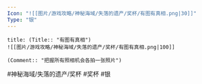 ```yaml
---
Icon: "![[图片/游戏攻略/神秘海域/失落的遗产/奖杯/有图有真相.png|30]]"
Type: "银"
---
```

```ad-common-silver-trophy
title: (Title:: "有图有真相")
![[图片/游戏攻略/神秘海域/失落的遗产/奖杯/有图有真相.png|100]]

(Comment:: "把握所有照相机会各拍一张照片")
```

#神秘海域/失落的遗产/奖杯 #奖杯 #银
